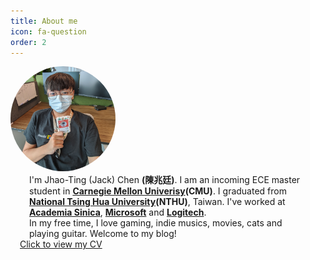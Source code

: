 ```yaml
---
title: About me
icon: fa-question
order: 2
---
```


<script type="text/javascript" src="assets/js/gem-download-count.js" defer></script>

<div class="row">
  <div class="5u 12u$(mobile)">
    <div class="item" style="box-shadow: none;">
        <a  class="image fit">
        <img style="border-radius: 100%; max-height: 12em; max-width: 12em; margin: auto;" src="assets/images/avatar.jpg" alt="Me" />
        </a>
    </div>
  </div>
  <div class="7u 12u$(mobile)">
    <div class="item" style="box-shadow: none;">
        <p style="text-align: left; padding:0px 30px; margin: 0px;">
        I'm Jhao-Ting (Jack) Chen <strong>(陳兆廷)</strong>.
        I am an incoming ECE master student in <b><a href="https://www.cmu.edu/">Carnegie Mellon
                Univerisy</a>(CMU)</b>.
        I graduated from <b><a href="https://www.nthu.edu.tw/">National Tsing Hua
                University</a>(NTHU)</b>,
        Taiwan.
        I've worked at <b><a href="https://www.citi.sinica.edu.tw/">Academia
                Sinica</a></b>, <b><a
                href="https://www.microsoft.com/taiwan/about/">Microsoft</a></b> and <b><a
                href="https://www.logitech.com/zh-tw">Logitech</a></b>. <br/>
          In my free time, I love gaming,
          indie musics, movies, cats and playing guitar. Welcome to my blog!
        </p>
        <a href="assets/files/Jhao_Ting_Chen_CV.html" style = "padding: 15px;">Click to view my CV</a>
    </div>
  </div>
</div>
<!-- <iframe width="90%" height="160" src="https://clyp.it/0mkofzjw/widget" frameborder="0" style="margin: 20px; border-radius: 10px;"></iframe> -->
